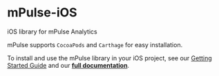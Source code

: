 # mPulse-iOS
iOS library for mPulse Analytics

mPulse supports `CocoaPods` and `Carthage` for easy installation.

To install and use the mPulse library in your iOS project, see our [Getting Started Guide](https://developer.akamai.com/article/getting-started-mpulse-sdk-native-apps) and our **[full documentation](https://downloads.pvoc-anaina.com/sdk/mPulseSDK-iOSIntegrationGuide.pdf)**.
